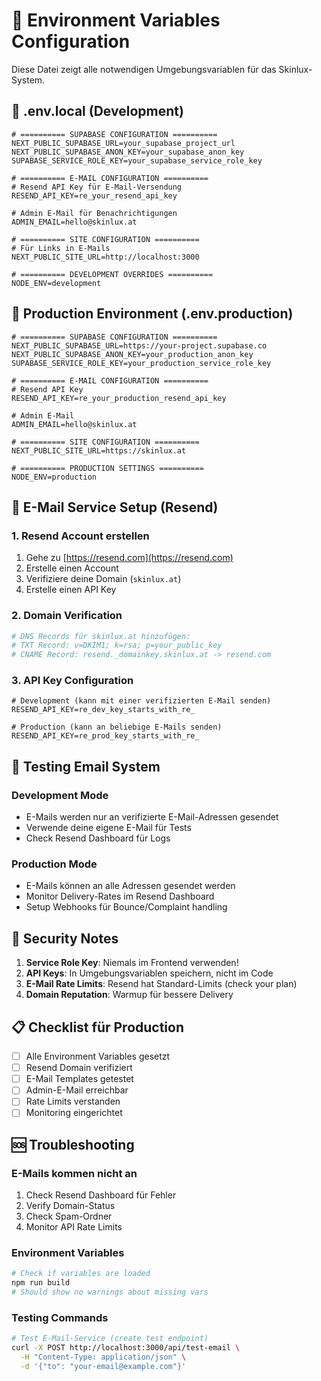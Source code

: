 # 🔧 Environment Variables Configuration

Diese Datei zeigt alle notwendigen Umgebungsvariablen für das Skinlux-System.

## 📁 .env.local (Development)

```env
# ========== SUPABASE CONFIGURATION ==========
NEXT_PUBLIC_SUPABASE_URL=your_supabase_project_url
NEXT_PUBLIC_SUPABASE_ANON_KEY=your_supabase_anon_key
SUPABASE_SERVICE_ROLE_KEY=your_supabase_service_role_key

# ========== E-MAIL CONFIGURATION ==========
# Resend API Key für E-Mail-Versendung
RESEND_API_KEY=re_your_resend_api_key

# Admin E-Mail für Benachrichtigungen
ADMIN_EMAIL=hello@skinlux.at

# ========== SITE CONFIGURATION ==========
# Für Links in E-Mails
NEXT_PUBLIC_SITE_URL=http://localhost:3000

# ========== DEVELOPMENT OVERRIDES ==========
NODE_ENV=development
```

## 🚀 Production Environment (.env.production)

```env
# ========== SUPABASE CONFIGURATION ==========
NEXT_PUBLIC_SUPABASE_URL=https://your-project.supabase.co
NEXT_PUBLIC_SUPABASE_ANON_KEY=your_production_anon_key
SUPABASE_SERVICE_ROLE_KEY=your_production_service_role_key

# ========== E-MAIL CONFIGURATION ==========
# Resend API Key
RESEND_API_KEY=re_your_production_resend_api_key

# Admin E-Mail
ADMIN_EMAIL=hello@skinlux.at

# ========== SITE CONFIGURATION ==========
NEXT_PUBLIC_SITE_URL=https://skinlux.at

# ========== PRODUCTION SETTINGS ==========
NODE_ENV=production
```

## 📧 E-Mail Service Setup (Resend)

### 1. Resend Account erstellen
1. Gehe zu [https://resend.com](https://resend.com)
2. Erstelle einen Account
3. Verifiziere deine Domain (`skinlux.at`)
4. Erstelle einen API Key

### 2. Domain Verification
```bash
# DNS Records für skinlux.at hinzufügen:
# TXT Record: v=DKIM1; k=rsa; p=your_public_key
# CNAME Record: resend._domainkey.skinlux.at -> resend.com
```

### 3. API Key Configuration
```env
# Development (kann mit einer verifizierten E-Mail senden)
RESEND_API_KEY=re_dev_key_starts_with_re_

# Production (kann an beliebige E-Mails senden)
RESEND_API_KEY=re_prod_key_starts_with_re_
```

## 🧪 Testing Email System

### Development Mode
- E-Mails werden nur an verifizierte E-Mail-Adressen gesendet
- Verwende deine eigene E-Mail für Tests
- Check Resend Dashboard für Logs

### Production Mode
- E-Mails können an alle Adressen gesendet werden
- Monitor Delivery-Rates im Resend Dashboard
- Setup Webhooks für Bounce/Complaint handling

## 🔐 Security Notes

1. **Service Role Key**: Niemals im Frontend verwenden!
2. **API Keys**: In Umgebungsvariablen speichern, nicht im Code
3. **E-Mail Rate Limits**: Resend hat Standard-Limits (check your plan)
4. **Domain Reputation**: Warmup für bessere Delivery

## 📋 Checklist für Production

- [ ] Alle Environment Variables gesetzt
- [ ] Resend Domain verifiziert
- [ ] E-Mail Templates getestet
- [ ] Admin-E-Mail erreichbar
- [ ] Rate Limits verstanden
- [ ] Monitoring eingerichtet

## 🆘 Troubleshooting

### E-Mails kommen nicht an
1. Check Resend Dashboard für Fehler
2. Verify Domain-Status
3. Check Spam-Ordner
4. Monitor API Rate Limits

### Environment Variables
```bash
# Check if variables are loaded
npm run build
# Should show no warnings about missing vars
```

### Testing Commands
```bash
# Test E-Mail-Service (create test endpoint)
curl -X POST http://localhost:3000/api/test-email \
  -H "Content-Type: application/json" \
  -d '{"to": "your-email@example.com"}'
``` 